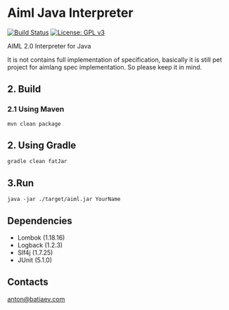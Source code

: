 # Aiml Java Interpreter
[![Build Status](https://travis-ci.org/AIMLang/aiml-java-interpreter.svg?branch=master)](https://travis-ci.org/AIMLang/aiml-java-interpreter)
[![License: GPL v3](https://img.shields.io/badge/License-GPL%20v3-blue.svg)](http://www.gnu.org/licenses/gpl-3.0)

AIML 2.0 Interpreter for Java

It is not contains full implementation of specification, basically it is still pet project for aimlang spec implementation.
So please keep it in mind.

## 2. Build
### 2.1 Using Maven
`mvn clean package`
## 2. Using Gradle
`gradle clean fatJar`

## 3.Run
`java -jar ./target/aiml.jar YourName`

## Dependencies
- Lombok (1.18.16)
- Logback (1.2.3)
- Slf4j (1.7.25)
- JUnit (5.1.0)

## Contacts
anton@batiaev.com